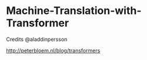 # Machine-Translation-with-Transformer


Credits
@aladdinpersson

http://peterbloem.nl/blog/transformers
